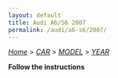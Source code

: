```yaml
---
layout: default
title: Audi A6/S6 2007
permalink: /audi/a6-s6/2007/
---
```

[*Home*](/) > [*CAR*](/car/) > [*MODEL*](/car/model/) > [*YEAR*](/car/model/year/)

**Follow the instructions**